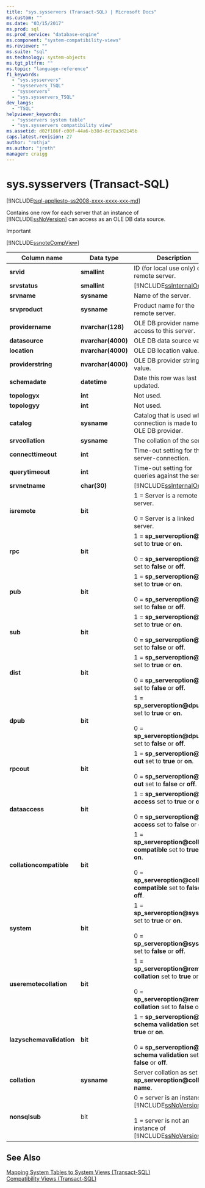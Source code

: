 ```yaml
---
title: "sys.sysservers (Transact-SQL) | Microsoft Docs"
ms.custom: ""
ms.date: "03/15/2017"
ms.prod: sql
ms.prod_service: "database-engine"
ms.component: "system-compatibility-views"
ms.reviewer: ""
ms.suite: "sql"
ms.technology: system-objects
ms.tgt_pltfrm: ""
ms.topic: "language-reference"
f1_keywords: 
  - "sys.sysservers"
  - "sysservers_TSQL"
  - "sysservers"
  - "sys.sysservers_TSQL"
dev_langs: 
  - "TSQL"
helpviewer_keywords: 
  - "sysservers system table"
  - "sys.sysservers compatibility view"
ms.assetid: d02f186f-c00f-44a6-b38d-dc78a3d2145b
caps.latest.revision: 27
author: "rothja"
ms.author: "jroth"
manager: craigg
---
```

# sys.sysservers (Transact-SQL)
[!INCLUDE[tsql-appliesto-ss2008-xxxx-xxxx-xxx-md](../../includes/tsql-appliesto-ss2008-xxxx-xxxx-xxx-md.md)]

  Contains one row for each server that an instance of [!INCLUDE[ssNoVersion](../../includes/ssnoversion-md.md)] can access as an OLE DB data source.  
  
> [!IMPORTANT]  
>  [!INCLUDE[ssnoteCompView](../../includes/ssnotecompview-md.md)]  
  
|Column name|Data type|Description|  
|-----------------|---------------|-----------------|  
|**srvid**|**smallint**|ID (for local use only) of the remote server.|  
|**srvstatus**|**smallint**|[!INCLUDE[ssInternalOnly](../../includes/ssinternalonly-md.md)]|  
|**srvname**|**sysname**|Name of the server.|  
|**srvproduct**|**sysname**|Product name for the remote server.|  
|**providername**|**nvarchar(128)**|OLE DB provider name for access to this server.|  
|**datasource**|**nvarchar(4000)**|OLE DB data source value.|  
|**location**|**nvarchar(4000)**|OLE DB location value.|  
|**providerstring**|**nvarchar(4000)**|OLE DB provider string value.|  
|**schemadate**|**datetime**|Date this row was last updated.|  
|**topologyx**|**int**|Not used.|  
|**topologyy**|**int**|Not used.|  
|**catalog**|**sysname**|Catalog that is used when a connection is made to an OLE DB provider.|  
|**srvcollation**|**sysname**|The collation of the server.|  
|**connecttimeout**|**int**|Time-out setting for the server-connection.|  
|**querytimeout**|**int**|Time-out setting for queries against the server.|  
|**srvnetname**|**char(30)**|[!INCLUDE[ssInternalOnly](../../includes/ssinternalonly-md.md)]|  
|**isremote**|**bit**|1 = Server is a remote server.<br /><br /> 0 = Server is a linked server.|  
|**rpc**|**bit**|1 = **sp_serveroption@rpc** set to **true** or **on**.<br /><br /> 0 = **sp_serveroption@rpc** set to **false** or **off**.|  
|**pub**|**bit**|1 = **sp_serveroption@pub** set to **true** or **on**.<br /><br /> 0 = **sp_serveroption@pub** set to **false** or **off**.|  
|**sub**|**bit**|1 = **sp_serveroption@sub** set to **true** or **on**.<br /><br /> 0 = **sp_serveroption@sub** set to **false** or **off**.|  
|**dist**|**bit**|1 = **sp_serveroption@dist** set to **true** or **on**.<br /><br /> 0 = **sp_serveroption@dist** set to **false** or **off**.|  
|**dpub**|**bit**|1 = **sp_serveroption@dpub** set to **true** or **on**.<br /><br /> 0 = **sp_serveroption@dpub** set to **false** or **off**.|  
|**rpcout**|**bit**|1 = **sp_serveroption@rpc out** set to **true** or **on**.<br /><br /> 0 = **sp_serveroption@rpc out** set to **false** or **off**.|  
|**dataaccess**|**bit**|1 = **sp_serveroption@data access** set to **true** or **on**.<br /><br /> 0 = **sp_serveroption@data access** set to **false** or **off**.|  
|**collationcompatible**|**bit**|1 = **sp_serveroption@collation compatible** set to **true** or **on**.<br /><br /> 0 = **sp_serveroption@collation compatible** set to **false** or **off**.|  
|**system**|**bit**|1 = **sp_serveroption@system** set to **true** or **on**.<br /><br /> 0 = **sp_serveroption@system** set to **false** or **off**.|  
|**useremotecollation**|**bit**|1 = **sp_serveroption@remote collation** set to **true** or **on**.<br /><br /> 0 = **sp_serveroption@remote collation** set to **false** or **off**.|  
|**lazyschemavalidation**|**bit**|1 = **sp_serveroption@lazy schema validation** set to **true** or **on**.<br /><br /> 0 = **sp_serveroption@lazy schema validation** set to **false** or **off**.|  
|**collation**|**sysname**|Server collation as set by **sp_serveroption@collation name**.|  
|**nonsqlsub**|bit|0 = server is an instance of [!INCLUDE[ssNoVersion](../../includes/ssnoversion-md.md)]<br /><br /> 1 = server is not an instance of [!INCLUDE[ssNoVersion](../../includes/ssnoversion-md.md)]|  
  
## See Also  
 [Mapping System Tables to System Views &#40;Transact-SQL&#41;](../../relational-databases/system-tables/mapping-system-tables-to-system-views-transact-sql.md)   
 [Compatibility Views &#40;Transact-SQL&#41;](~/relational-databases/system-compatibility-views/system-compatibility-views-transact-sql.md)  
  
  
